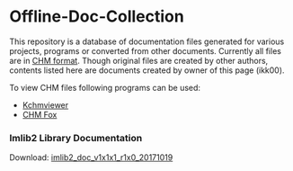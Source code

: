 # Offline-Doc-Collection

This repository is a database of documentation files generated for various projects, programs or converted from other documents.
Currently all files are in [CHM format](https://en.wikipedia.org/wiki/Microsoft_Compiled_HTML_Help).
Though original files are created by other authors, contents listed here are documents created by owner of this page (ikk00).

To view CHM files following programs can be used:
- [Kchmviewer](http://www.ulduzsoft.com/kchmviewer)
- [CHM Fox](https://addons.mozilla.org/en-US/firefox/addon/chmfox/)

### Imlib2 Library Documentation

Download: [imlib2_doc_v1x1x1_r1x0_20171019](docs_001/imlib2_doc_v1x1x1_r1x0_20171019.chm)
